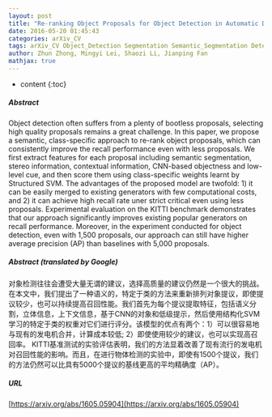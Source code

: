 ```yaml
---
layout: post
title: "Re-ranking Object Proposals for Object Detection in Automatic Driving"
date: 2016-05-20 01:45:43
categories: arXiv_CV
tags: arXiv_CV Object_Detection Segmentation Semantic_Segmentation Detection
author: Zhun Zhong, Mingyi Lei, Shaozi Li, Jianping Fan
mathjax: true
---
```


* content
{:toc}

##### Abstract
Object detection often suffers from a plenty of bootless proposals, selecting high quality proposals remains a great challenge. In this paper, we propose a semantic, class-specific approach to re-rank object proposals, which can consistently improve the recall performance even with less proposals. We first extract features for each proposal including semantic segmentation, stereo information, contextual information, CNN-based objectness and low-level cue, and then score them using class-specific weights learnt by Structured SVM. The advantages of the proposed model are twofold: 1) it can be easily merged to existing generators with few computational costs, and 2) it can achieve high recall rate uner strict critical even using less proposals. Experimental evaluation on the KITTI benchmark demonstrates that our approach significantly improves existing popular generators on recall performance. Moreover, in the experiment conducted for object detection, even with 1,500 proposals, our approach can still have higher average precision (AP) than baselines with 5,000 proposals.

##### Abstract (translated by Google)
对象检测往往会遭受大量无谓的建议，选择高质量的建议仍然是一个很大的挑战。在本文中，我们提出了一种语义的，特定于类的方法来重新排列对象提议，即使提议较少，也可以持续提高召回性能。我们首先为每个提议提取特征，包括语义分割，立体信息，上下文信息，基于CNN的对象和低级提示，然后使用结构化SVM学习的特定于类的权重对它们进行评分。该模型的优点有两个：1）可以很容易地与现有的发电机合并，计算成本较低; 2）即使使用较少的建议，也可以实现高召回率。 KITTI基准测试的实验评估表明，我们的方法显着改善了现有流行的发电机对召回性能的影响。而且，在进行物体检测的实验中，即使有1500个提议，我们的方法仍然可以比具有5000个提议的基线更高的平均精确度（AP）。

##### URL
[https://arxiv.org/abs/1605.05904](https://arxiv.org/abs/1605.05904)

